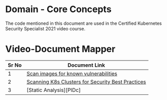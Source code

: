 # Domain - Core Concepts

The code mentioned in this document are used in the Certified Kubernetes Security Specialist 2021 video course.


# Video-Document Mapper

| Sr No | Document Link |
| ------ | ------ |
| 1 | [Scan images for known vulnerabilities][PlDa] |
| 2 | [Scanning K8s Clusters for Security Best Practices][PlDb] |
| 3 | [Static Analysis][PlDc] |



   [PlDa]: <https://github.com/zealvora/certified-kubernetes-security-specialist/blob/master/domain-5-supply-chain-security/trivy.md>
   [PlDb]: <https://github.com/zealvora/certified-kubernetes-security-specialist/blob/master/domain-5-supply-chain-security/kube-bench.md>
   [PlDb]: <https://github.com/zealvora/certified-kubernetes-security-specialist/blob/master/domain-5-supply-chain-security/static-analysis.md>
